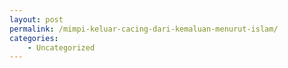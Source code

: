 ```yaml
---
layout: post
permalink: /mimpi-keluar-cacing-dari-kemaluan-menurut-islam/
categories:
    - Uncategorized
---
```


